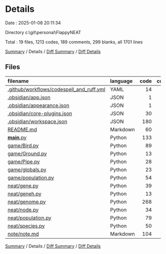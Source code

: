 # Details

Date : 2025-01-08 20:11:34

Directory c:\\git\\personal\\FlappyNEAT

Total : 19 files,  1213 codes, 189 comments, 299 blanks, all 1701 lines

[Summary](results.md) / Details / [Diff Summary](diff.md) / [Diff Details](diff-details.md)

## Files
| filename | language | code | comment | blank | total |
| :--- | :--- | ---: | ---: | ---: | ---: |
| [.github/workflows/codespell_and_ruff.yml](/.github/workflows/codespell_and_ruff.yml) | YAML | 14 | 5 | 1 | 20 |
| [.obsidian/app.json](/.obsidian/app.json) | JSON | 1 | 0 | 0 | 1 |
| [.obsidian/appearance.json](/.obsidian/appearance.json) | JSON | 1 | 0 | 0 | 1 |
| [.obsidian/core-plugins.json](/.obsidian/core-plugins.json) | JSON | 30 | 0 | 0 | 30 |
| [.obsidian/workspace.json](/.obsidian/workspace.json) | JSON | 180 | 0 | 0 | 180 |
| [README.md](/README.md) | Markdown | 60 | 0 | 33 | 93 |
| [__main__.py](/__main__.py) | Python | 133 | 52 | 54 | 239 |
| [game/Bird.py](/game/Bird.py) | Python | 89 | 25 | 21 | 135 |
| [game/Ground.py](/game/Ground.py) | Python | 13 | 2 | 5 | 20 |
| [game/Pipe.py](/game/Pipe.py) | Python | 28 | 5 | 7 | 40 |
| [game/globals.py](/game/globals.py) | Python | 23 | 2 | 7 | 32 |
| [game/population.py](/game/population.py) | Python | 54 | 24 | 15 | 93 |
| [neat/gene.py](/neat/gene.py) | Python | 39 | 9 | 9 | 57 |
| [neat/geneh.py](/neat/geneh.py) | Python | 13 | 6 | 2 | 21 |
| [neat/genome.py](/neat/genome.py) | Python | 268 | 29 | 67 | 364 |
| [neat/node.py](/neat/node.py) | Python | 34 | 9 | 10 | 53 |
| [neat/population.py](/neat/population.py) | Python | 79 | 18 | 19 | 116 |
| [neat/species.py](/neat/species.py) | Python | 50 | 3 | 12 | 65 |
| [note/note.md](/note/note.md) | Markdown | 104 | 0 | 37 | 141 |

[Summary](results.md) / Details / [Diff Summary](diff.md) / [Diff Details](diff-details.md)